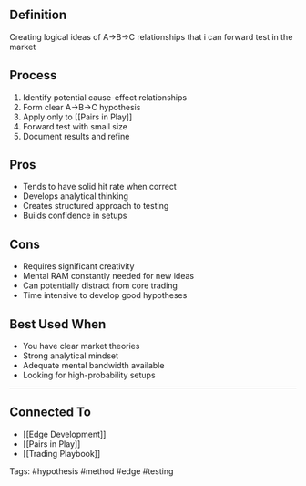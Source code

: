 ## Definition
Creating logical ideas of A→B→C relationships that i can forward test in the market

## Process
1. Identify potential cause-effect relationships
2. Form clear A→B→C hypothesis
3. Apply only to [[Pairs in Play]]
4. Forward test with small size
5. Document results and refine

## Pros
- Tends to have solid hit rate when correct
- Develops analytical thinking
- Creates structured approach to testing
- Builds confidence in setups

## Cons
- Requires significant creativity
- Mental RAM constantly needed for new ideas
- Can potentially distract from core trading
- Time intensive to develop good hypotheses

## Best Used When
- You have clear market theories
- Strong analytical mindset
- Adequate mental bandwidth available
- Looking for high-probability setups



---
## Connected To
- [[Edge Development]]
- [[Pairs in Play]]
- [[Trading Playbook]]

Tags: #hypothesis #method #edge #testing